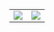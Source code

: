 <table>
  <tr>
    <td>
      <img src="https://github.com/Parryword/ESP32-Web-Server/assets/101982505/fb56c2f8-04d8-4892-aecc-051204a45bf3">
    </td>
    <td>
      <img src="https://github.com/Parryword/ESP32-Web-Server/assets/101982505/28cf1d01-a283-48b8-830c-5ad91619e111">
    </td>
  </tr>
</table>
